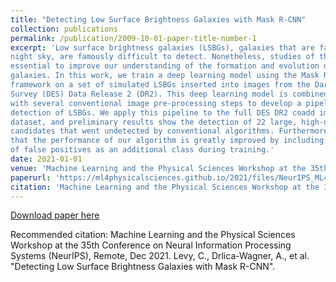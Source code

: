 ```yaml
---
title: "Detecting Low Surface Brightness Galaxies with Mask R-CNN"
collection: publications
permalink: /publication/2009-10-01-paper-title-number-1
excerpt: 'Low surface brightness galaxies (LSBGs), galaxies that are fainter than the dark
night sky, are famously difficult to detect. Nonetheless, studies of these galaxies are
essential to improve our understanding of the formation and evolution of low-mass
galaxies. In this work, we train a deep learning model using the Mask R-CNN
framework on a set of simulated LSBGs inserted into images from the Dark Energy
Survey (DES) Data Release 2 (DR2). This deep learning model is combined
with several conventional image pre-processing steps to develop a pipeline for the
detection of LSBGs. We apply this pipeline to the full DES DR2 coadd image
dataset, and preliminary results show the detection of 22 large, high-quality LSBG
candidates that went undetected by conventional algorithms. Furthermore, we find
that the performance of our algorithm is greatly improved by including examples
of false positives as an additional class during training.'
date: 2021-01-01
venue: 'Machine Learning and the Physical Sciences Workshop at the 35th Conference on Neural Information Processing Systems (NeurIPS)'
paperurl: 'https://ml4physicalsciences.github.io/2021/files/NeurIPS_ML4PS_2021_111.pdf'
citation: 'Machine Learning and the Physical Sciences Workshop at the 35th Conference on Neural Information Processing Systems (NeurIPS), Remote, Dec 2021. Levy, C., Drlica-Wagner, A., et al. &quot;Detecting Low Surface Brightness Galaxies with Mask R-CNN&quot;.'
---
```


[Download paper here](https://ml4physicalsciences.github.io/2021/files/NeurIPS_ML4PS_2021_111.pdf)

Recommended citation: Machine Learning and the Physical Sciences Workshop at the 35th Conference on Neural Information Processing Systems (NeurIPS), Remote, Dec 2021. Levy, C., Drlica-Wagner, A., et al. "Detecting Low Surface Brightness Galaxies with Mask R-CNN".
